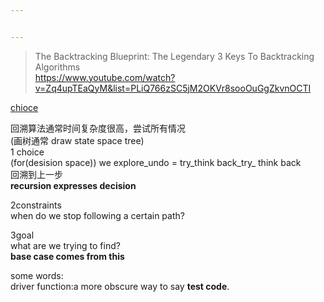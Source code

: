 ```yaml
---


---
```


<blockquote>
<p>The Backtracking Blueprint: The Legendary 3 Keys To Backtracking Algorithms<br>
<a href="https://www.youtube.com/watch?v=Zq4upTEaQyM&amp;list=PLiQ766zSC5jM2OKVr8sooOuGgZkvnOCTI">https://www.youtube.com/watch?v=Zq4upTEaQyM&amp;list=PLiQ766zSC5jM2OKVr8sooOuGgZkvnOCTI</a></p>
</blockquote>
<p><a href="https://youtu.be/Zq4upTEaQyM?list=PLiQ766zSC5jM2OKVr8sooOuGgZkvnOCTI&amp;t=198">chioce</a></p>
<p>回溯算法通常时间复杂度很高，尝试所有情况<br>
(画树通常  draw state space tree)<br>
1 choice<br>
(for(desision space)) we explore_undo = try_think back_try_ think back<br>
回溯到上一步<br>
<strong>recursion expresses decision</strong></p>
<p>2constraints<br>
when do we stop following a certain path?</p>
<p>3goal<br>
what are we trying to find?<br>
<strong>base case comes from this</strong></p>
<p>some words:<br>
driver function:a more obscure way to say <strong>test code</strong>.</p>

